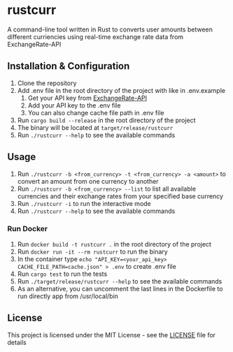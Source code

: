 # rustcurr
A command-line tool written in Rust to converts user amounts between different curriencies using real-time exchange rate data from ExchangeRate-API

## Installation & Configuration
1. Clone the repository
2. Add .env file in the root directory of the project with like in .env.example
   1. Get your API key from [ExchangeRate-API](https://www.exchangerate-api.com/)
   2. Add your API key to the .env file
   3. You can also change cache file path in .env file
3. Run `cargo build --release` in the root directory of the project
4. The binary will be located at `target/release/rustcurr`
5. Run `./rustcurr --help` to see the available commands

## Usage
1. Run `./rustcurr -b <from_currency> -t <from_currency> -a <amount>` to convert an amount from one currency to another
2. Run `./rustcurr -b <from_currency> --list` to list all available currencies and their exchange rates from your specified base currency
3. Run `./rustcurr -i` to run the interactive mode
4. Run `./rustcurr --help` to see the available commands

### Run Docker 
1. Run `docker build -t rustcurr .` in the root directory of the project
2. Run `docker run -it --rm rustcurr` to run the binary
3. In the container type `echo "API_KEY=<your_api_key>
CACHE_FILE_PATH=cache.json" > .env` to create .env file
4. Run `cargo test` to run the tests
5. Run `./target/release/rustcurr --help` to see the available commands
6. As an alternative, you can uncomment the last lines in the Dockerfile to run directly app from /usr/local/bin

## License
This project is licensed under the MIT License - see the [LICENSE](LICENSE) file for details
